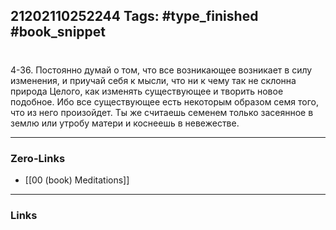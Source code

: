 21202110252244
Tags: #type_finished #book_snippet 
---
# 

 4-36. Постоянно думай о том, что все возникающее возникает в силу изменения, и приучай себя к мысли, что ни к чему так не склонна природа Целого, как изменять существующее и творить новое подобное. Ибо все существующее есть некоторым образом семя того, что из него произойдет. Ты же считаешь семенем только засеянное в землю или утробу матери  и коснеешь в невежестве. 

---
### Zero-Links
 - [[00 (book) Meditations]]
---
### Links

